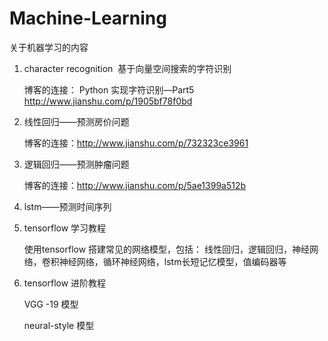 ﻿# Machine-Learning
关于机器学习的内容 
1. character recognition  基于向量空间搜索的字符识别

    博客的连接：
Python 实现字符识别—Part5
http://www.jianshu.com/p/1905bf78f0bd

2. 线性回归——预测房价问题

    博客的连接：http://www.jianshu.com/p/732323ce3961

3. 逻辑回归——预测肿瘤问题

    博客的连接：http://www.jianshu.com/p/5ae1399a512b

4. lstm——预测时间序列


5. tensorflow 学习教程

    使用tensorflow 搭建常见的网络模型，包括：
    线性回归，逻辑回归，神经网络，卷积神经网络，循环神经网络，lstm长短记忆模型，值编码器等


6. tensorflow 进阶教程
    
    VGG -19 模型
    
    neural-style 模型

    